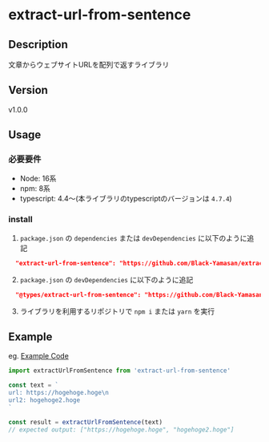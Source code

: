 # extract-url-from-sentence

## Description
文章からウェブサイトURLを配列で返すライブラリ

## Version
v1.0.0

## Usage

### 必要要件

- Node: 16系
- npm: 8系
- typescript: 4.4〜(本ライブラリのtypescriptのバージョンは `4.7.4`)

### install

1. `package.json` の `dependencies` または `devDependencies` に以下のように追記

``` package.json
  "extract-url-from-sentence": "https://github.com/Black-Yamasan/extract-url-from-sentence.git"
```

2. `package.json` の `devDependencies` に以下のように追記

``` package.json
  "@types/extract-url-from-sentence": "https://github.com/Black-Yamasan/extract-url-from-sentence.git"
```

3. ライブラリを利用するリポジトリで `npm i` または `yarn` を実行


## Example

eg. [Example Code](https://github.com/Black-Yamasan/extract-url-from-sentence/blob/main/examples/example.ts)

``` typescript
import extractUrlFromSentence from 'extract-url-from-sentence'

const text = `
url: https://hogehoge.hoge\n
url2: hogehoge2.hoge
`

const result = extractUrlFromSentence(text)
// expected output: ["https://hogehoge.hoge", "hogehoge2.hoge"]
```
